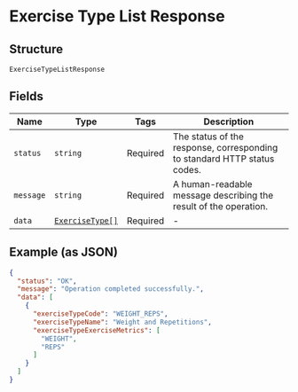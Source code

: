 
# Exercise Type List Response

## Structure

`ExerciseTypeListResponse`

## Fields

| Name | Type | Tags | Description |
|  --- | --- | --- | --- |
| `status` | `string` | Required | The status of the response, corresponding to standard HTTP status codes. |
| `message` | `string` | Required | A human-readable message describing the result of the operation. |
| `data` | [`ExerciseType[]`](../../doc/models/exercise-type.md) | Required | - |

## Example (as JSON)

```json
{
  "status": "OK",
  "message": "Operation completed successfully.",
  "data": [
    {
      "exerciseTypeCode": "WEIGHT_REPS",
      "exerciseTypeName": "Weight and Repetitions",
      "exerciseTypeExerciseMetrics": [
        "WEIGHT",
        "REPS"
      ]
    }
  ]
}
```

